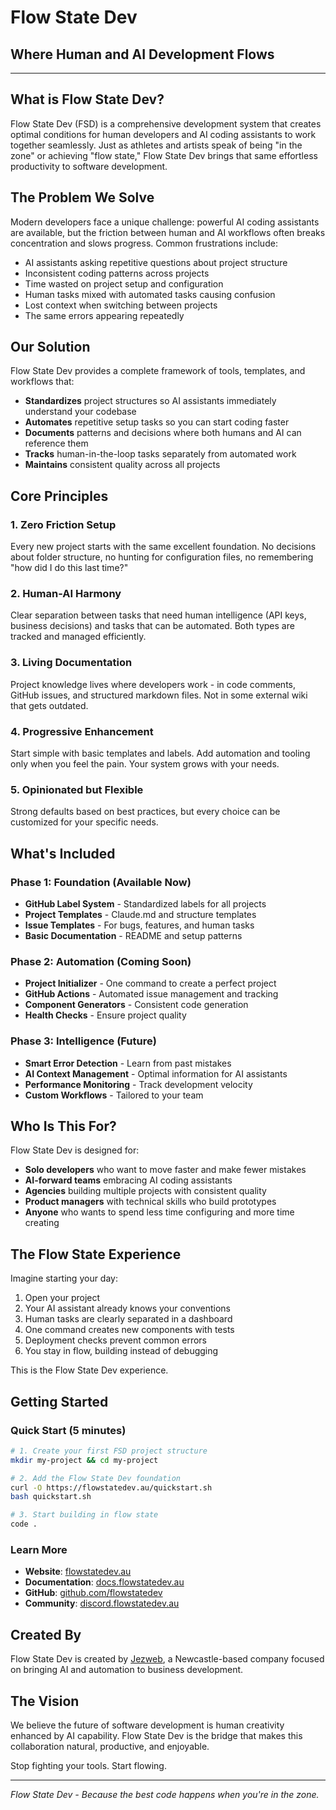 # Flow State Dev

## Where Human and AI Development Flows

---

## What is Flow State Dev?

Flow State Dev (FSD) is a comprehensive development system that creates optimal conditions for human developers and AI coding assistants to work together seamlessly. Just as athletes and artists speak of being "in the zone" or achieving "flow state," Flow State Dev brings that same effortless productivity to software development.

## The Problem We Solve

Modern developers face a unique challenge: powerful AI coding assistants are available, but the friction between human and AI workflows often breaks concentration and slows progress. Common frustrations include:

- AI assistants asking repetitive questions about project structure
- Inconsistent coding patterns across projects
- Time wasted on project setup and configuration
- Human tasks mixed with automated tasks causing confusion
- Lost context when switching between projects
- The same errors appearing repeatedly

## Our Solution

Flow State Dev provides a complete framework of tools, templates, and workflows that:

- **Standardizes** project structures so AI assistants immediately understand your codebase
- **Automates** repetitive setup tasks so you can start coding faster
- **Documents** patterns and decisions where both humans and AI can reference them
- **Tracks** human-in-the-loop tasks separately from automated work
- **Maintains** consistent quality across all projects

## Core Principles

### 1. **Zero Friction Setup**
Every new project starts with the same excellent foundation. No decisions about folder structure, no hunting for configuration files, no remembering "how did I do this last time?"

### 2. **Human-AI Harmony**
Clear separation between tasks that need human intelligence (API keys, business decisions) and tasks that can be automated. Both types are tracked and managed efficiently.

### 3. **Living Documentation**
Project knowledge lives where developers work - in code comments, GitHub issues, and structured markdown files. Not in some external wiki that gets outdated.

### 4. **Progressive Enhancement**
Start simple with basic templates and labels. Add automation and tooling only when you feel the pain. Your system grows with your needs.

### 5. **Opinionated but Flexible**
Strong defaults based on best practices, but every choice can be customized for your specific needs.

## What's Included

### Phase 1: Foundation (Available Now)
- **GitHub Label System** - Standardized labels for all projects
- **Project Templates** - Claude.md and structure templates
- **Issue Templates** - For bugs, features, and human tasks
- **Basic Documentation** - README and setup patterns

### Phase 2: Automation (Coming Soon)
- **Project Initializer** - One command to create a perfect project
- **GitHub Actions** - Automated issue management and tracking
- **Component Generators** - Consistent code generation
- **Health Checks** - Ensure project quality

### Phase 3: Intelligence (Future)
- **Smart Error Detection** - Learn from past mistakes
- **AI Context Management** - Optimal information for AI assistants
- **Performance Monitoring** - Track development velocity
- **Custom Workflows** - Tailored to your team

## Who Is This For?

Flow State Dev is designed for:

- **Solo developers** who want to move faster and make fewer mistakes
- **AI-forward teams** embracing AI coding assistants
- **Agencies** building multiple projects with consistent quality
- **Product managers** with technical skills who build prototypes
- **Anyone** who wants to spend less time configuring and more time creating

## The Flow State Experience

Imagine starting your day:

1. Open your project
2. Your AI assistant already knows your conventions
3. Human tasks are clearly separated in a dashboard
4. One command creates new components with tests
5. Deployment checks prevent common errors
6. You stay in flow, building instead of debugging

This is the Flow State Dev experience.

## Getting Started

### Quick Start (5 minutes)
```bash
# 1. Create your first FSD project structure
mkdir my-project && cd my-project

# 2. Add the Flow State Dev foundation
curl -O https://flowstatedev.au/quickstart.sh
bash quickstart.sh

# 3. Start building in flow state
code .
```

### Learn More
- **Website**: [flowstatedev.au](https://flowstatedev.au)
- **Documentation**: [docs.flowstatedev.au](https://docs.flowstatedev.au)
- **GitHub**: [github.com/flowstatedev](https://github.com/flowstatedev)
- **Community**: [discord.flowstatedev.au](https://discord.flowstatedev.au)

## Created By

Flow State Dev is created by [Jezweb](https://jezweb.com.au), a Newcastle-based company focused on bringing AI and automation to business development.

## The Vision

We believe the future of software development is human creativity enhanced by AI capability. Flow State Dev is the bridge that makes this collaboration natural, productive, and enjoyable.

Stop fighting your tools. Start flowing.

---

*Flow State Dev - Because the best code happens when you're in the zone.*